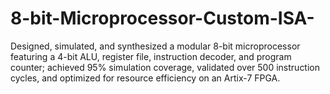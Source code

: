 # 8-bit-Microprocessor-Custom-ISA-
Designed, simulated, and synthesized a modular 8-bit microprocessor featuring a 4-bit ALU, register file, instruction decoder, and program counter; achieved 95% simulation coverage, validated over 500 instruction cycles, and optimized for resource efficiency on an Artix-7 FPGA.
